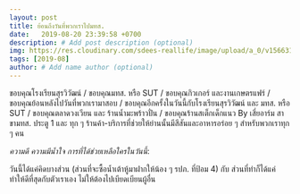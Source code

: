 ```yaml
---
layout: post
title: ย้อนถึงวันที่พวกเราไปมทส.
date:   2019-08-20 23:39:58 +0700
description: # Add post description (optional)
img: https://res.cloudinary.com/sdees-reallife/image/upload/a_0/v1566318476/IMG_20190820_202310.jpg # Add image post (optional)
tags: [2019-08]
author: # Add name author (optional)
---
```

ขอบคุณโรงเรียนสุรวิวัฒน์ / ขอบคุณมทส. หรือ SUT / ขอบคุณกิวเกอร์ และงานเกษตรแฟร์ / ขอบคุณย้อนหลังไปวันที่พวกเรามาสอบ / ขอบคุณอีกครั้งในวันนี้กับโรงเรียนสุรวิวัฒน์ และ มทส. หรือ SUT / ขอบคุณตลาดวงเวียน และ ร้านน้ำมะพร้าวปั่น / ขอบคุณร้านสเต็กเด็กแนว By เสี่ยอาร์ม สาขามทส. ประตู 1 และ ทุก ๆ ร้านค้า-บริการที่ช่วยให้ย่านนั้นมีสีสันและอาหารอร่อย ๆ สำหรับพวกเราทุก ๆ คน

<i class="fa fa-child" style="color:plum"></i>

*ความดี ความมีน้ำใจ การที่ได้ช่วยเหลือใครในวันนี้*:

วันนี้ได้แค่คิดบางส่วน (ส่วนที่จะซื้อน้ำเต้าหู้มาฝากให้น้อง ๆ รปภ. ที่ป้อม 4) กับ ส่วนที่ทำก็ได้แค่ทำให้ดีที่สุดกับตัวเราเอง ไม่ให้ต้องไปเบียดเบียนผู้อื่น
